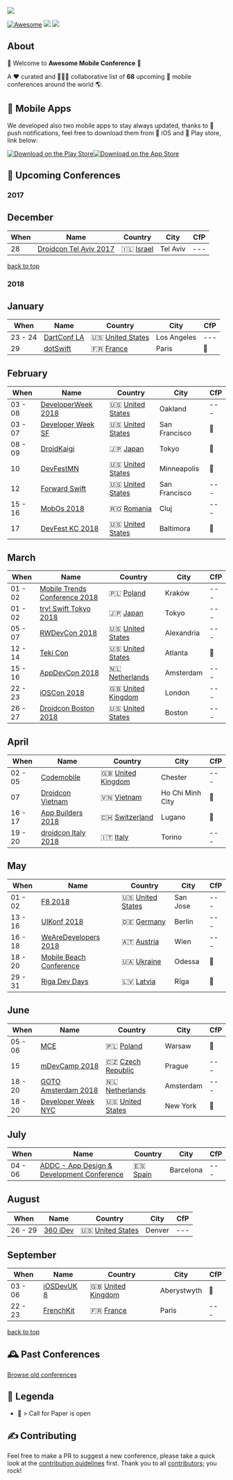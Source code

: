 ![](https://raw.githubusercontent.com/amobconf/awesome-mobile-conferences/master/.github/Awesome%20Conference.png)
 
<!-- 

PLEASE DO NOT UPDATE THIS FILE, UPDATE CONTENTS.JSON INSTEAD. THANK YOU :-)

 -->



[![Awesome](https://cdn.rawgit.com/sindresorhus/awesome/d7305f38d29fed78fa85652e3a63e154dd8e8829/media/badge.svg)](https://github.com/sindresorhus/awesome) ![](https://img.shields.io/badge/conferences-68-orange.svg) ![](https://img.shields.io/badge/last_update-December_20,_2017-green.svg)

## About
👋 Welcome to **Awesome Mobile Conference** 👋 

A ❤️ curated and 👬👫👭 collaborative list of **68** upcoming 📲  mobile conferences around the world 🌎.

## 📱 Mobile Apps

We developed also two mobile apps to stay always updated, thanks to 💌 push notifications, feel free to download them from 🍏 iOS and 🤖 Play store, link below:

[![Download on the Play Store](https://raw.githubusercontent.com/matteocrippa/awesome-mobile-conferences-android/master/.github/google-play-badge.png)](https://play.google.com/store/apps/details?id=conference.mobile.awesome.boostco.de.amc)[![Download on the App Store](https://github.com/amobconf/awesome-mobile-conferences/blob/master/.github/appstore.png?raw=true)](https://itunes.apple.com/us/app/awesome-mobile-conferences/id1289255473?ls=1&mt=8)





## 📌 Upcoming Conferences
### 2017

## December
| When | Name | Country | City | CfP |
| --- | --- | --- | --- | --- |
| 28| [Droidcon Tel Aviv 2017](http://il.droidcon.com/2017/)|🇮🇱 [Israel](https://www.google.com/maps/search/?api=1&query=Sprinzak+2%2C+Tel+Aviv)| Tel Aviv | --- |
[back to top](#readme) 


### 2018

## January
| When | Name | Country | City | CfP |
| --- | --- | --- | --- | --- |
| 23 - 24| [DartConf LA](https://events.dartlang.org/2018/dartconf/)|🇺🇸 [United States](https://www.google.com/maps/search/?api=1&query=340+Main+St%2C+Venice%2C+CA+90291%2C+USA)| Los Angeles | --- |
| 29| [dotSwift](https://www.dotswift.io/)|🇫🇷 [France](https://www.google.com/maps/search/?api=1&query=Th%C3%A9%C3%A2tre+de+Paris%2C+15+Rue+Blanche%2C+75009+Paris)| Paris | 📢 |

## February
| When | Name | Country | City | CfP |
| --- | --- | --- | --- | --- |
| 03 - 08| [DeveloperWeek 2018](http://www.developerweek.com)|🇺🇸 [United States](https://www.google.com/maps/search/?api=1&query=550+10th+Street%2C+Oakland%2C+CA+94607)| Oakland | --- |
| 03 - 07| [Developer Week SF](http://www.developerweek.com)|🇺🇸 [United States](https://www.google.com/maps/search/?api=1&query=550+10th+St%2C+Oakland%2C+CA+94607%2C+USA)| San Francisco | 📢 |
| 08 - 09| [DroidKaigi](https://droidkaigi.jp/2018/en/)|🇯🇵 [Japan](https://www.google.com/maps/search/?api=1&query=Bellesalle+Shinjuku+Grand+Conference+Center%2C+Shinjuku+City%2C+Tokyo+160-0023)| Tokyo | 📢 |
| 10| [DevFestMN](https://devfest.mn)|🇺🇸 [United States](https://www.google.com/maps/search/?api=1&query=1000+Lasalle+Ave%2C+Minneapolis%2C+MN+55403%2C+USA)| Minneapolis | 📢 |
| 12| [Forward Swift](https://forwardswift.com)|🇺🇸 [United States](https://www.google.com/maps/search/?api=1&query=San+Francisco)| San Francisco | --- |
| 15 - 16| [MobOs 2018](http://romobos.com)|🇷🇴 [Romania](https://www.google.com/maps/search/?api=1&query=Cluj+Napoca)| Cluj | --- |
| 17| [DevFest KC 2018](https://devfestkc.com/home)|🇺🇸 [United States](https://www.google.com/maps/search/?api=1&query=1228+Baltimore+Ave%2C+Kansas+City%2C+MO+64105%2C+USA)| Baltimora | 📢 |

## March
| When | Name | Country | City | CfP |
| --- | --- | --- | --- | --- |
| 01 - 02| [Mobile Trends Conference 2018](http://www.mobiletrends.pl)|🇵🇱 [Poland](https://www.google.com/maps/search/?api=1&query=Krak%C3%B3w)| Kraków | --- |
| 01 - 02| [try! Swift Tokyo 2018](https://www.tryswift.co/events/2018/tokyo/en/)|🇯🇵 [Japan](https://www.google.com/maps/search/?api=1&query=Japan%2C+%E3%80%92160-0023+%E6%9D%B1%E4%BA%AC%E9%83%BD%E6%96%B0%E5%AE%BF%E5%8C%BA+%E8%A5%BF%E6%96%B0%E5%AE%BF8-17%E2%88%92%EF%BC%91+%E4%BD%8F%E5%8F%8B%E4%B8%8D%E5%8B%95%E7%94%A3%E6%96%B0%E5%AE%BF%E3%82%B0%E3%83%A9%E3%83%B3%E3%83%89%E3%82%BF%E3%83%AF%E3%83%BC5F)| Tokyo | --- |
| 05 - 07| [RWDevCon 2018](https://www.rwdevcon.com)|🇺🇸 [United States](https://www.google.com/maps/search/?api=1&query=The+Westin+Alexandria+Hotel%2C+VA)| Alexandria | --- |
| 12 - 14| [Teki Con](https://teki-con.com)|🇺🇸 [United States](https://www.google.com/maps/search/?api=1&query=1374+West+Peachtree+Street%2C+Atlanta%2C+GA+30309)| Atlanta | 📢 |
| 15 - 16| [AppDevCon 2018](http://appdevcon.nl)|🇳🇱 [Netherlands](https://www.google.com/maps/search/?api=1&query=ArenA+Boulevard+600%2C+1101+DS+Amsterdam-Zuidoost%2C+Netherlands)| Amsterdam | --- |
| 22 - 23| [iOSCon 2018](https://skillsmatter.com/conferences/9319-ioscon-2018-the-conference-for-ios-and-swift-developers)|🇬🇧 [United Kingdom](https://www.google.com/maps/search/?api=1&query=10+South+Pl%2C+London+EC2M+7EB%2C+UK)| London | --- |
| 26 - 27| [Droidcon Boston 2018](http://www.droidcon-boston.com)|🇺🇸 [United States](https://www.google.com/maps/search/?api=1&query=Calderwood+Pavilion%2C+527+Tremont+Street%2C+Boston%2C+MA+02116%2C+United+States)| Boston | --- |

## April
| When | Name | Country | City | CfP |
| --- | --- | --- | --- | --- |
| 02 - 05| [Codemobile](http://www.codemobile.co.uk/)|🇬🇧 [United Kingdom](https://www.google.com/maps/search/?api=1&query=University+of+Chester%2C+Parkgate+Road%2C+Chester%2C+UK)| Chester | --- |
| 07| [Droidcon Vietnam](http://droidconvn.com)|🇻🇳 [Vietnam](https://www.google.com/maps/search/?api=1&query=702+Nguyen+Van+Linh%2C+District+7%2C+T%C3%A2n+Phong%2C+Ho+Chi+Minh+City%2C+H%E1%BB%93+Ch%C3%AD+Minh%2C+Vietnam)| Ho Chi Minh City | 📢 |
| 16 - 17| [App Builders 2018](https://appbuilders.ch)|🇨🇭 [Switzerland](https://www.google.com/maps/search/?api=1&query=Lugano%2C+Switzerland)| Lugano | 📢 |
| 19 - 20| [droidcon Italy 2018](http://it.droidcon.com/2018/)|🇮🇹 [Italy](https://www.google.com/maps/search/?api=1&query=Via+Nizza%2C+280%2C+10126+Torino+TO%2C+Italy)| Torino | --- |

## May
| When | Name | Country | City | CfP |
| --- | --- | --- | --- | --- |
| 01 - 02| [F8 2018](https://www.f8.com)|🇺🇸 [United States](https://www.google.com/maps/search/?api=1&query=San+Jose%2C+CA)| San Jose | --- |
| 13 - 16| [UIKonf 2018](http://www.uikonf.com)|🇩🇪 [Germany](https://www.google.com/maps/search/?api=1&query=Holzmarktstra%C3%9Fe+33%2C+10243+Berlin%2C+Germany)| Berlin | --- |
| 16 - 18| [WeAreDevelopers 2018](https://www.wearedevelopers.com/congress/)|🇦🇹 [Austria](https://www.google.com/maps/search/?api=1&query=Bruno-Kreisky-Platz+1%2C+1220+Wien%2C+Austria)| Wien | --- |
| 18 - 20| [Mobile Beach Conference](http://mobilebeach.rocks)|🇺🇦 [Ukraine](https://www.google.com/maps/search/?api=1&query=%D0%9F%D0%BB%D1%8F%D0%B6+%D0%90%D1%80%D0%BA%D0%B0%D0%B4%D1%96%D1%8F%2C+Odesa%2C+Odessa+Oblast%2C+Ukraine%2C+65000)| Odessa | 📢 |
| 29 - 31| [Riga Dev Days](https://rigadevdays.lv)|🇱🇻 [Latvia](https://www.google.com/maps/search/?api=1&query=13.+janv%C4%81ra+iela+8%2C+Latgales+priek%C5%A1pils%C4%93ta%2C+R%C4%ABga%2C+LV-1050%2C+Latvia)| Rīga | 📢 |

## June
| When | Name | Country | City | CfP |
| --- | --- | --- | --- | --- |
| 05 - 06| [MCE](https://2018.mceconf.com)|🇵🇱 [Poland](https://www.google.com/maps/search/?api=1&query=Pa%C5%82ac+Kultury+i+Nauki%2C+plac+Defilad+1%2C+00-901+Warszawa%2C+Poland)| Warsaw | 📢 |
| 15| [mDevCamp 2018](https://mdevcamp.eu/)|🇨🇿 [Czech Republic](https://www.google.com/maps/search/?api=1&query=Prague%2C+Czech+Republic)| Prague | --- |
| 18 - 20| [GOTO Amsterdam 2018](https://gotoams.nl)|🇳🇱 [Netherlands](https://www.google.com/maps/search/?api=1&query=Beurs+van+Berlage%2C+Damrak+243%2C+1012+ZJ+Amsterdam)| Amsterdam | --- |
| 18 - 20| [Developer Week NYC](http://www.developerweek.com/NYC/)|🇺🇸 [United States](https://www.google.com/maps/search/?api=1&query=72+Noble+St%2C+Brooklyn%2C+NY+11222%2C+USA)| New York | 📢 |

## July
| When | Name | Country | City | CfP |
| --- | --- | --- | --- | --- |
| 04 - 06| [ADDC - App Design & Development Conference](https://addconf.com)|🇪🇸 [Spain](https://www.google.com/maps/search/?api=1&query=Avinguda+Diagonal%2C+547%2C+08029+Barcelona%2C+Spain)| Barcelona | --- |

## August
| When | Name | Country | City | CfP |
| --- | --- | --- | --- | --- |
| 26 - 29| [360 iDev](http://360idev.com)|🇺🇸 [United States](https://www.google.com/maps/search/?api=1&query=1750+Welton+St%2C+Denver%2C+CO+80202%2C+USA)| Denver | --- |

## September
| When | Name | Country | City | CfP |
| --- | --- | --- | --- | --- |
| 03 - 06| [iOSDevUK 8](https://www.iosdevuk.com)|🇬🇧 [United Kingdom](https://www.google.com/maps/search/?api=1&query=Aberystwyth)| Aberystwyth | 📢 |
| 22 - 23| [FrenchKit](http://frenchkit.fr)|🇫🇷 [France](https://www.google.com/maps/search/?api=1&query=2-4+Impasse+Lamier%2C+75011+Paris%2C+France)| Paris | --- |
[back to top](#readme) 



## 🕰 Past Conferences

[Browse old conferences](https://github.com/amobconf/awesome-mobile-conferences/blob/master/PAST.md)


## 🔰 Legenda

- 📢  > Call for Paper is open

## ✍️ Contributing


Feel free to make a PR to suggest a new conference, please take a quick look at the [contribution guidelines](.github/CONTRIBUTING.md) first. Thank you to all [contributors](https://github.com/amobconf/awesome-mobile-conferences/graphs/contributors); you rock!